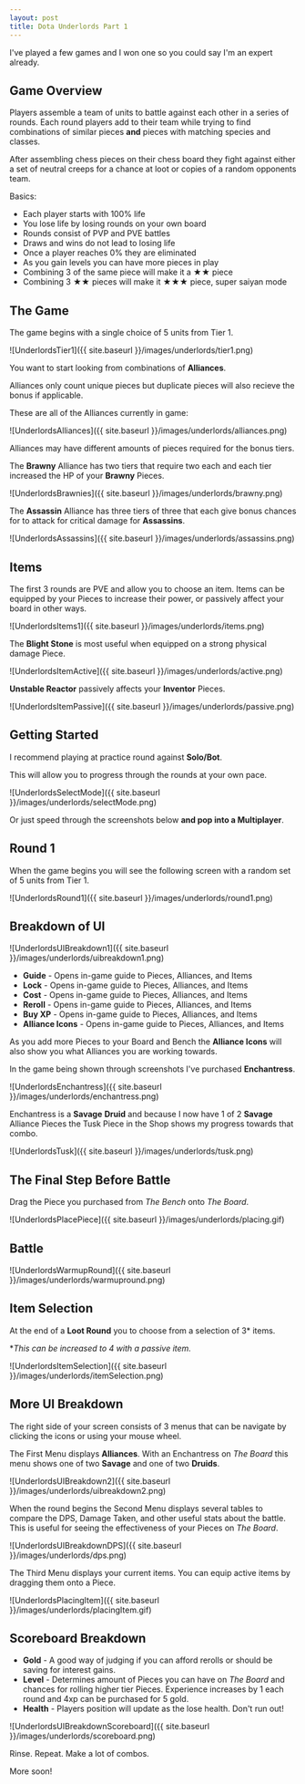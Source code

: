 ```yaml
---
layout: post
title: Dota Underlords Part 1
---
```


I've played a few games and I won one so you could say I'm an expert already.


## Game Overview

Players assemble a team of units to battle against each other in a series of rounds. Each round players add to their team while trying to find combinations of similar pieces **and** pieces with matching species and classes. 

After assembling chess pieces on their chess board they fight against either a set of neutral creeps for a chance at loot or copies of a random opponents team.

Basics:
 - Each player starts with 100% life
 - You lose life by losing rounds on your own board
 - Rounds consist of PVP and PVE battles
 - Draws and wins do not lead to losing life
 - Once a player reaches 0% they are eliminated
 - As you gain levels you can have more pieces in play
 - Combining 3 of the same piece will make it a ★★ piece
 - Combining 3 ★★ pieces will make it ★★★ piece, super saiyan mode

 ## The Game

The game begins with a single choice of 5 units from Tier 1.

![UnderlordsTier1]({{ site.baseurl }}/images/underlords/tier1.png)

You want to start looking from combinations of **Alliances**. 

Alliances only count unique pieces but duplicate pieces will also recieve the bonus if applicable.

These are all of the Alliances currently in game:

![UnderlordsAlliances]({{ site.baseurl }}/images/underlords/alliances.png)

Alliances may have different amounts of pieces required for the bonus tiers. 

The **Brawny** Alliance has two tiers that require two each and each tier increased the HP of your **Brawny** Pieces.

![UnderlordsBrawnies]({{ site.baseurl }}/images/underlords/brawny.png)

The **Assassin** Alliance has three tiers of three that each give bonus chances for to attack for critical damage for **Assassins**.

![UnderlordsAssassins]({{ site.baseurl }}/images/underlords/assassins.png)


## Items

The first 3 rounds are PVE and allow you to choose an item. Items can be equipped by your Pieces to increase their power, or passively affect your board in other ways.

![UnderlordsItems1]({{ site.baseurl }}/images/underlords/items.png)

The **Blight Stone** is most useful when equipped on a strong physical damage Piece.

![UnderlordsItemActive]({{ site.baseurl }}/images/underlords/active.png)

**Unstable Reactor** passively affects your **Inventor** Pieces. 

![UnderlordsItemPassive]({{ site.baseurl }}/images/underlords/passive.png)


## Getting Started

I recommend playing at practice round against **Solo/Bot**. 

This will allow you to progress through the rounds at your own pace.

![UnderlordsSelectMode]({{ site.baseurl }}/images/underlords/selectMode.png)

Or just speed through the screenshots below **and pop into a Multiplayer**.

## Round 1

When the game begins you will see the following screen with a random set of 5 units from Tier 1.

![UnderlordsRound1]({{ site.baseurl }}/images/underlords/round1.png)

## Breakdown of UI

![UnderlordsUIBreakdown1]({{ site.baseurl }}/images/underlords/uibreakdown1.png)

- **Guide** - Opens in-game guide to Pieces, Alliances, and Items
- **Lock** - Opens in-game guide to Pieces, Alliances, and Items
- **Cost** - Opens in-game guide to Pieces, Alliances, and Items
- **Reroll** - Opens in-game guide to Pieces, Alliances, and Items
- **Buy XP** - Opens in-game guide to Pieces, Alliances, and Items
- **Alliance Icons** - Opens in-game guide to Pieces, Alliances, and Items


As you add more Pieces to your Board and Bench the **Alliance Icons** will also show you what Alliances you are working towards.

In the game being shown through screenshots I've purchased **Enchantress**.

![UnderlordsEnchantress]({{ site.baseurl }}/images/underlords/enchantress.png)

Enchantress is a **Savage** **Druid** and because I now have 1 of 2 **Savage** Alliance Pieces the Tusk Piece in the Shop shows my progress towards that combo.

![UnderlordsTusk]({{ site.baseurl }}/images/underlords/tusk.png)

## The Final Step Before Battle

Drag the Piece you purchased from *The Bench* onto *The Board*.

![UnderlordsPlacePiece]({{ site.baseurl }}/images/underlords/placing.gif)

## Battle

![UnderlordsWarmupRound]({{ site.baseurl }}/images/underlords/warmupround.png)

## Item Selection

At the end of a **Loot Round** you to choose from a selection of 3* items.

**This can be increased to 4 with a passive item.*

![UnderlordsItemSelection]({{ site.baseurl }}/images/underlords/itemSelection.png)

## More UI Breakdown

The right side of your screen consists of 3 menus that can be navigate by clicking the icons or using your mouse wheel.

The First Menu displays **Alliances**. With an Enchantress on *The Board* this menu shows one of two **Savage** and one of two **Druids**.

![UnderlordsUIBreakdown2]({{ site.baseurl }}/images/underlords/uibreakdown2.png)

When the round begins the Second Menu displays several tables to compare the DPS, Damage Taken, and other useful stats about the battle. This is useful for seeing the effectiveness of your Pieces on *The Board*.

![UnderlordsUIBreakdownDPS]({{ site.baseurl }}/images/underlords/dps.png)

The Third Menu displays your current items. You can equip active items by dragging them onto a Piece.

![UnderlordsPlacingItem]({{ site.baseurl }}/images/underlords/placingItem.gif)


## Scoreboard Breakdown

- **Gold** - A good way of judging if you can afford rerolls or should be saving for interest gains.
- **Level** - Determines amount of Pieces you can have on *The Board* and chances for rolling higher tier Pieces. Experience increases by 1 each round and 4xp can be purchased for 5 gold. 
- **Health** - Players position will update as the lose health. Don't run out!

![UnderlordsUIBreakdownScoreboard]({{ site.baseurl }}/images/underlords/scoreboard.png)


Rinse. Repeat. Make a lot of combos.

More soon!